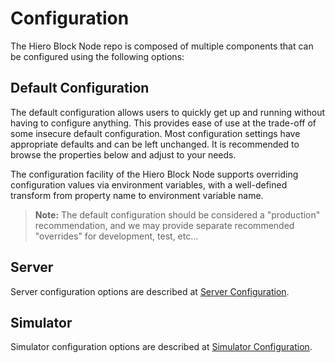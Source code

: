 # Configuration

The Hiero Block Node repo is composed of multiple components that can be configured using the following options:

## Default Configuration

The default configuration allows users to quickly get up and running without having to configure anything. This provides
ease of use at the trade-off of some insecure default configuration. Most configuration settings have appropriate
defaults and can be left unchanged. It is recommended to browse the properties below and adjust to your needs.

The configuration facility of the Hiero Block Node supports overriding configuration values via environment variables,
with a well-defined transform from property name to environment variable name.

> **Note:** The default configuration should be considered a "production" recommendation, and we may provide separate
> recommended "overrides" for development, test, etc...

## Server

Server configuration options are described at [Server Configuration](server/configuration.md).

## Simulator

Simulator configuration options are described at [Simulator Configuration](simulator/configuration.md).
